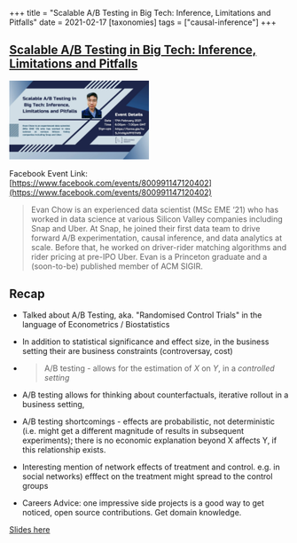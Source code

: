 +++
title = "Scalable A/B Testing in Big Tech: Inference, Limitations and Pitfalls"
date = 2021-02-17
[taxonomies]
tags = ["causal-inference"]
+++

## [Scalable A/B Testing in Big Tech: Inference, Limitations and Pitfalls](https://www.facebook.com/events/800991147120402)

<img src = "/2020/event-banners/ab-testing.jpg" height=20% width=50%> 

Facebook Event Link: [https://www.facebook.com/events/800991147120402](https://www.facebook.com/events/800991147120402)

> Evan Chow is an experienced data scientist (MSc EME ‘21) who has worked in data science at various Silicon Valley companies including Snap and Uber. At Snap, he joined their first data team to drive forward A/B experimentation, causal inference, and data analytics at scale. Before that, he worked on driver-rider matching algorithms and rider pricing at pre-IPO Uber. Evan is a Princeton graduate and a (soon-to-be) published member of ACM SIGIR.

## Recap

+ Talked about A/B Testing, aka. "Randomised Control Trials" in the language of Econometrics / Biostatistics
+ In addition to statistical significance and effect size, in the business setting their are business constraints (controversay, cost)
+ > A/B testing - allows for the estimation of $X$ on $Y$, in a *controlled setting*
+ A/B testing allows for thinking about counterfactuals, iterative rollout in a business setting,
+ A/B testing shortcomings - effects are probabilistic, not deterministic (i.e. might get a different magnitude of results in subsequent experiments); there is no economic explanation beyond X affects Y, if this relationship exists.
+ Interesting mention of network effects of treatment and control. e.g. in social networks) efffect on the treatment might spread to the control groups

+ Careers Advice: one impressive side projects is a good way to get noticed, open source contributions. Get domain knowledge. 

[Slides here](https://docs.google.com/document/d/1z54aniQ6zgZMCs-wgz3p1n--FnkuAOdiAbgR2iJ15HA/edit?usp=sharing)
